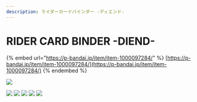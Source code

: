 ```yaml
---
description: ライダーカードバインダー -ディエンド-
---
```


# RIDER CARD BINDER -DIEND-

{% embed url="https://p-bandai.jp/item/item-1000097284/" %}
[https://p-bandai.jp/item/item-1000097284/](https://p-bandai.jp/item/item-1000097284/)
{% endembed %}

![](https://bandai-a.akamaihd.net/bc/images/shop\_top\_carddas/20150424\_diendpc.jpg)

![](https://bandai-a.akamaihd.net/bc/img/model/xl/1000097284\_1.jpg) ![](https://bandai-a.akamaihd.net/bc/img/model/xl/1000097284\_2.jpg) ![](https://bandai-a.akamaihd.net/bc/img/model/xl/1000097284\_3.jpg) ![](https://bandai-a.akamaihd.net/bc/img/model/xl/1000097284\_4.jpg) ![](https://bandai-a.akamaihd.net/bc/img/model/xl/1000097284\_5.jpg)
